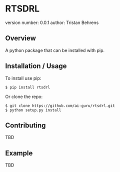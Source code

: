 RTSDRL
===============================

version number: 0.0.1
author: Tristan Behrens

Overview
--------

A python package that can be installed with pip.

Installation / Usage
--------------------

To install use pip:

    $ pip install rtsdrl


Or clone the repo:

    $ git clone https://github.com/ai-guru/rtsdrl.git
    $ python setup.py install
    
Contributing
------------

TBD

Example
-------

TBD